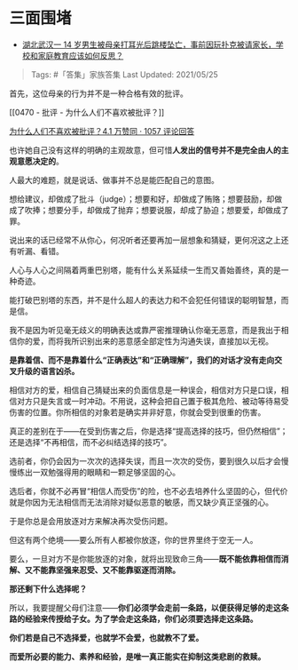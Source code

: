 # 三面围堵

- [湖北武汉一 14 岁男生被母亲打耳光后跳楼坠亡，事前因玩扑克被请家长，学校和家庭教育应该如何反思？](https://www.zhihu.com/question/421739665/answer/1482767116)
  
>Tags: #「答集」家族答集
>Last Updated: 2021/05/25

首先，这位母亲的行为并不是一种合格有效的批评。

[[0470 - 批评 - 为什么人们不喜欢被批评？]]

[为什么人们不喜欢被批评？4.1 万赞同 · 1057 评论回答](https://www.zhihu.com/question/22987136/answer/1434894604)

也许她自己没有这样的明确的主观故意，但可惜**人发出的信号并不是完全由人的主观意愿决定的**。

人最大的难题，就是说话、做事并不总是能匹配自己的意图。

想给建议，却做成了批斗（judge）；想要和好，却做成了贿赂；想要鼓励，却做成了吹捧；想要分手，却做成了抛弃；想要说服，却成了胁迫；想要爱，却做成了罪。

说出来的话已经常不从你心，何况听者还要再加一层想象和猜疑，更何况这之上还有听漏、看错。

人心与人心之间隔着两重巴别塔，能有什么关系延续一生而又善始善终，真的是一种奇迹。

能打破巴别塔的东西，并不是什么超人的表达力和不会犯任何错误的聪明智慧，而是信。

我不是因为听见毫无歧义的明确表达或靠严密推理确认你毫无恶意，而是我出于相信你的爱，而将我所识别出来的恶意感全部定性为沟通失误，直接加以无视。

**是靠着信、而不是靠着什么“正确表达”和“正确理解”，我们的对话才没有走向交叉升级的语言凶杀。**

相信对方的爱，相信自己猜疑出来的负面信息是一种误会，相信对方只是口误，相信对方只是失言或一时冲动。不用说，这种会把自己置于极其危险、被动等待易受伤害的位置。你所相信的对象若是确实并非好意，你就会受到很重的伤害。

真正的差别在于——在受到伤害之后，你是选择“提高选择的技巧，但仍然相信”；还是选择“不再相信，而不必纠结选择的技巧”。

选前者，你仍会因为一次次的选择失误，而且一次次的受伤，要到很久以后才会慢慢练出一双勉强得用的眼睛和一颗足够坚固的心。

选后者，你就不必再冒“相信人而受伤”的险，也不必去培养什么坚固的心，但代价就是你因为无法相信而无法消除对疑似恶意的敏感，而又缺少真正坚强的心。

于是你总是会用放逐对方来解决再次受伤问题。

但这有两个绝境——要么所有人都被你放逐，你的世界里终于空无一人。

要么，一旦对方不是你能放逐的对象，就将出现致命三角——**既不能依靠相信而消解、又不能靠坚强来忍受、又不能靠驱逐而消除。**

**那还剩下什么选择呢？**

所以，我要提醒父母们注意——**你们必须学会走前一条路，以便获得足够的走这条路的经验来传授给子女。为了学会走这条路，你们必须要选择走这条路。**

**你们若是自己不选择爱，也就学不会爱，也就教不了爱。**

**而爱所必要的能力、素养和经验，是唯一真正能实在抑制这类悲剧的救赎。**